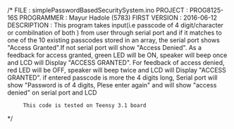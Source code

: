 /*  FILE          : simplePasswordBasedSecuritySystem.ino
    PROJECT       : PROG8125-16S
    PROGRAMMER    : Mayur Hadole (5783)
    FIRST VERSION : 2016-06-12
    DESCRIPTION   :
       This program takes input(i.e passcode of 4 digit/character
    or combilnation of both ) from user through serial port and
    if it matches to one of the 10 existing passcodes stored in
    an array, the serial port shows "Access Granted".If not
    serial port will show "Access Denied".
        As a feedback for access granted, green LED will be ON,
    speaker will beep once and LCD will Display "ACCESS GRANTED".
        For feedback of access denied, red LED will be OFF,
    speaker will beep twice and LCD will Display "ACCESS GRANTED".
        if entered passcode is more the 4 digits long, Serial port
    will show "Password is of 4 digits, Plese enter again" and will
    show "access denied" on serial port and LCD


         This code is tested on Teensy 3.1 board
*/
